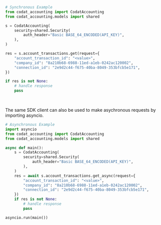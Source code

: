 <!-- Start SDK Example Usage [usage] -->
```python
# Synchronous Example
from codat_accounting import CodatAccounting
from codat_accounting.models import shared

s = CodatAccounting(
    security=shared.Security(
        auth_header="Basic BASE_64_ENCODED(API_KEY)",
    ),
)

res = s.account_transactions.get(request={
    "account_transaction_id": "<value>",
    "company_id": "8a210b68-6988-11ed-a1eb-0242ac120002",
    "connection_id": "2e9d2c44-f675-40ba-8049-353bfcb5e171",
})

if res is not None:
    # handle response
    pass
```

</br>

The same SDK client can also be used to make asychronous requests by importing asyncio.
```python
# Asynchronous Example
import asyncio
from codat_accounting import CodatAccounting
from codat_accounting.models import shared

async def main():
    s = CodatAccounting(
        security=shared.Security(
            auth_header="Basic BASE_64_ENCODED(API_KEY)",
        ),
    )
    res = await s.account_transactions.get_async(request={
        "account_transaction_id": "<value>",
        "company_id": "8a210b68-6988-11ed-a1eb-0242ac120002",
        "connection_id": "2e9d2c44-f675-40ba-8049-353bfcb5e171",
    })
    if res is not None:
        # handle response
        pass

asyncio.run(main())
```
<!-- End SDK Example Usage [usage] -->